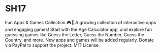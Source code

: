 # SH17
Fun Apps &amp; Games Collection 🎮📱 A growing collection of interactive apps and engaging games! Start with the Age Calculator app, and explore fun guessing games like Guess the Letter, Guess the Number, Guess the Country, and more. New apps and games will be added regularly.  Donate via PayPal to support the project.  MIT License.

